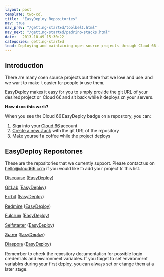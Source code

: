 ```yaml
---
layout: post
template: two-col
title:  "EasyDeploy Repositories"
nav: true
nav_prev: "/getting-started/toolbelt.html"
nav_next: "/getting-started/padrino-stacks.html"
date:   2013-10-09 15:30:22
categories: getting-started
lead: Deploying and maintaining open source projects through Cloud 66 is extremely easy
---
```



## Introduction
There are many open source projects out there that we love and use, and we want to make it easier for people to use them.

EasyDeploy makes it easy for you to simply provide the git URL of your desired project on Cloud 66 and sit back while it deploys on your servers.

**How does this work?**

When you see the Cloud 66 EasyDeploy badge on a repository, you can:

1. Sign into your <a href="https://www.cloud66.com/" target="_blank">Cloud 66</a> account
2. <a href="http://help.cloud66.com/getting-started/your-first-stack.html" target="_blank">Create a new stack</a> with the git URL of the repository
3. Make yourself a coffee while the project deploys

## EasyDeploy Repositories
These are the repositories that we currently support. Please contact us on [hello@cloud66.com](mailto:hello@cloud66.com) if you would like to add your project to this list.

<a href="https://github.com/cloud66-samples/discourse" target="_blank">Discourse</a> ([EasyDeploy](https://www.cloud66.com/stacks/new?eduid=discourse))

<a href="https://github.com/cloud66-samples/gitlabhq" target="_blank">GitLab</a> ([EasyDeploy](https://www.cloud66.com/stacks/new?eduid=gitlab))

<a href="https://github.com/cloud66-samples/errbit" target="_blank">Errbit</a> ([EasyDeploy](https://www.cloud66.com/stacks/new?eduid=errbit))

<a href="https://github.com/cloud66-samples/redmine" target="_blank">Redmine</a> ([EasyDeploy](https://www.cloud66.com/stacks/new?eduid=redmine))

<a href="https://github.com/cloud66-samples/fulcrum" target="_blank">Fulcrum</a> ([EasyDeploy](https://www.cloud66.com/stacks/new?eduid=fulcrum))

<a href="https://github.com/cloud66-samples/selfstarter" target="_blank">Selfstarter</a> ([EasyDeploy](https://www.cloud66.com/stacks/new?eduid=selfstarter))

<a href="https://github.com/cloud66-samples/spree-store" target="_blank">Spree</a> ([EasyDeploy](https://www.cloud66.com/stacks/new?eduid=spree))

<a href="https://github.com/cloud66-samples/diaspora" target="_blank">Diaspora</a> ([EasyDeploy](https://www.cloud66.com/stacks/new?eduid=diaspora))

Remember to check the repository documentation for possible login credentials and environment variables. If you forget to set environment
variables during your first deploy, you can always set or change them at a later stage.